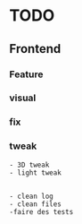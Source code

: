 

# TODO



## Frontend


 ### Feature


 ### visual


 ### fix

### tweak
    - 3D tweak
    - light tweak


    - clean log
    - clean files
    -faire des tests
